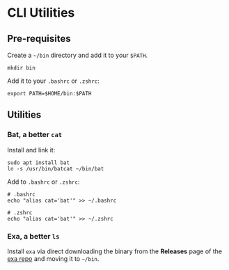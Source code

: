 # CLI Utilities

## Pre-requisites

Create a `~/bin` directory and add it to your `$PATH`.

```
mkdir bin
```

Add it to your `.bashrc` or `.zshrc`:

```
export PATH=$HOME/bin:$PATH
```

## Utilities

### Bat, a better `cat`

Install and link it:

```
sudo apt install bat
ln -s /usr/bin/batcat ~/bin/bat
```

Add to `.bashrc` or `.zshrc`:

```
# .bashrc
echo "alias cat='bat'" >> ~/.bashrc

# .zshrc
echo "alias cat='bat'" >> ~/.zshrc
```

### Exa, a better `ls`

Install `exa` via direct downloading the binary from the **Releases** page of the [exa repo](https://github.com/ogham/exa) and moving it to `~/bin`.